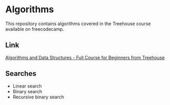 # Algorithms

This repository contains algorithms covered in the Treehouse course available on freecodecamp.

## Link
[Algorithms and Data Structures - Full Course for Beginners from Treehouse](https://www.youtube.com/watch?v=8hly31xKli0)

## Searches
- Linear search
- Binary search
- Recursive binary search
